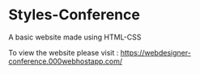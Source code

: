 # Styles-Conference
A basic website made using HTML-CSS

To view the website please visit : https://webdesigner-conference.000webhostapp.com/
